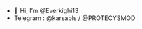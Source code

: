 - 👋 Hi, I’m @Everkighi13
- Telegram : @karsapls / @PROTECYSMOD


<!---
Everkighi13/Everkighi13 is a ✨ special ✨ repository because its `README.md` (this file) appears on your GitHub profile.
You can click the Preview link to take a look at your changes.
--->
